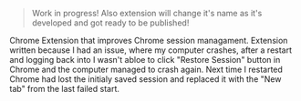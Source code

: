 
> Work in progress!
> Also extension will change it's name as it's developed and got ready to be published!

Chrome Extension that improves Chrome session managament. Extension written because I had an issue, where my computer crashes, after a restart and logging back into I wasn't abloe to click "Restore Session" button in Chrome and the computer managed to crash again. Next time I restarted Chrome had lost the initialy saved session and replaced it with the "New tab" from the last failed start.
